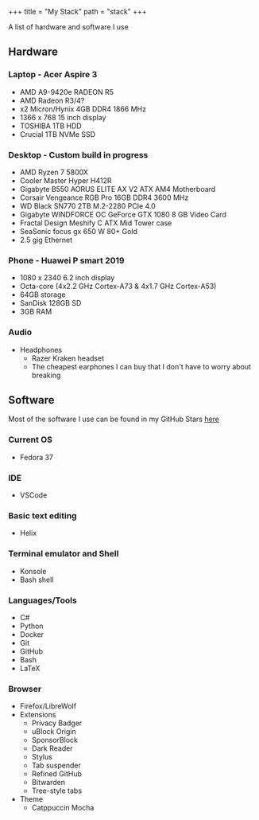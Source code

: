 +++
title = "My Stack"
path = "stack"
+++

A list of hardware and software I use

## Hardware

### Laptop - Acer Aspire 3

- AMD A9-9420e RADEON R5
- AMD Radeon R3/4?
- x2 Micron/Hynix 4GB DDR4 1866 MHz
- 1366 x 768 15 inch display
- TOSHIBA 1TB HDD
- Crucial 1TB NVMe SSD

### Desktop - Custom build in progress

- AMD Ryzen 7 5800X
- Cooler Master Hyper H412R
- Gigabyte B550 AORUS ELITE AX V2 ATX AM4 Motherboard
- Corsair Vengeance RGB Pro 16GB DDR4 3600 MHz
- WD Black SN770 2TB M.2-2280 PCIe 4.0
- Gigabyte WINDFORCE OC GeForce GTX 1080 8 GB Video Card
- Fractal Design Meshify C ATX Mid Tower case
- SeaSonic focus gx 650 W 80+ Gold
- 2.5 gig Ethernet

### Phone - Huawei P smart 2019

- 1080 x 2340 6.2 inch display
- Octa-core (4x2.2 GHz Cortex-A73 & 4x1.7 GHz Cortex-A53)
- 64GB storage
- SanDisk 128GB SD
- 3GB RAM

### Audio

- Headphones
  - Razer Kraken headset
  - The cheapest earphones I can buy that I don't have to worry about breaking

## Software

Most of the software I use can be found in my GitHub Stars [here](https://github.com/stars/CrimsonTome/lists/my-stack)

### Current OS

- Fedora 37

### IDE

- VSCode

### Basic text editing

- Helix

### Terminal emulator and Shell

- Konsole
- Bash shell

### Languages/Tools

- C#
- Python
- Docker
- Git
- GitHub
- Bash
- LaTeX

### Browser

- Firefox/LibreWolf
- Extensions
  - Privacy Badger
  - uBlock Origin
  - SponsorBlock
  - Dark Reader
  - Stylus
  - Tab suspender
  - Refined GitHub
  - Bitwarden
  - Tree-style tabs
- Theme
  - Catppuccin Mocha
